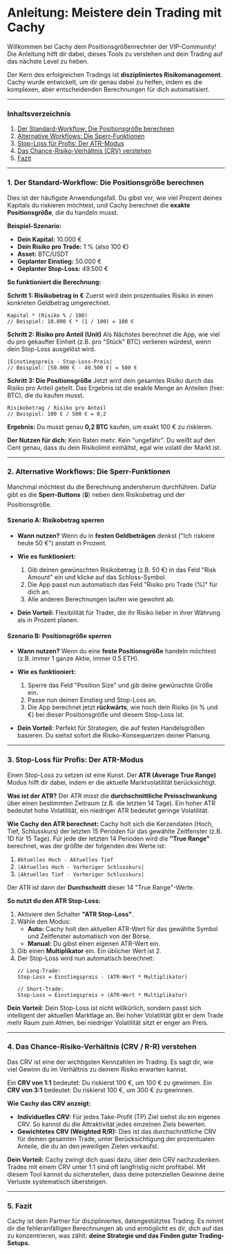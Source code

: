 # Anleitung: Meistere dein Trading mit Cachy

Willkommen bei Cachy dem Positionsgrößenrechner der VIP-Community! Die Anleitung hilft dir dabei, dieses Tools zu verstehen und dein Trading auf das nächste Level zu heben.

Der Kern des erfolgreichen Tradings ist **diszipliniertes Risikomanagement**. Cachy wurde entwickelt, um dir genau dabei zu helfen, indem es die komplexen, aber entscheidenden Berechnungen für dich automatisiert.

---

### Inhaltsverzeichnis
1.  [Der Standard-Workflow: Die Positionsgröße berechnen](#standard-workflow)
2.  [Alternative Workflows: Die Sperr-Funktionen](#sperr-funktionen)
3.  [Stop-Loss für Profis: Der ATR-Modus](#atr-modus)
4.  [Das Chance-Risiko-Verhältnis (CRV) verstehen](#crv-verstehen)
5.  [Fazit](#fazit)

---

### <a name="standard-workflow"></a>1. Der Standard-Workflow: Die Positionsgröße berechnen

Dies ist der häufigste Anwendungsfall. Du gibst vor, wie viel Prozent deines Kapitals du riskieren möchtest, und Cachy berechnet die **exakte Positionsgröße**, die du handeln musst.

**Beispiel-Szenario:**

*   **Dein Kapital:** 10.000 €
*   **Dein Risiko pro Trade:** 1 % (also 100 €)
*   **Asset:** BTC/USDT
*   **Geplanter Einstieg:** 50.000 €
*   **Geplanter Stop-Loss:** 49.500 €

**So funktioniert die Berechnung:**

**Schritt 1: Risikobetrag in €**
Zuerst wird dein prozentuales Risiko in einen konkreten Geldbetrag umgerechnet.
```
Kapital * (Risiko % / 100)
// Beispiel: 10.000 € * (1 / 100) = 100 €
```

**Schritt 2: Risiko pro Anteil (Unit)**
Als Nächstes berechnet die App, wie viel du pro gekaufter Einheit (z.B. pro "Stück" BTC) verlieren würdest, wenn dein Stop-Loss ausgelöst wird.
```
|Einstiegspreis - Stop-Loss-Preis|
// Beispiel: |50.000 € - 49.500 €| = 500 €
```

**Schritt 3: Die Positionsgröße**
Jetzt wird dein gesamtes Risiko durch das Risiko pro Anteil geteilt. Das Ergebnis ist die exakte Menge an Anteilen (hier: BTC), die du kaufen musst.
```
Risikobetrag / Risiko pro Anteil
// Beispiel: 100 € / 500 € = 0,2
```

**Ergebnis:** Du musst genau **0,2 BTC** kaufen, um exakt 100 € zu riskieren.

**Der Nutzen für dich:** Kein Raten mehr. Kein "ungefähr". Du weißt auf den Cent genau, dass du dein Risikolimit einhältst, egal wie volatil der Markt ist.

---

### <a name="sperr-funktionen"></a>2. Alternative Workflows: Die Sperr-Funktionen

Manchmal möchtest du die Berechnung andersherum durchführen. Dafür gibt es die **Sperr-Buttons** (🔒) neben dem Risikobetrag und der Positionsgröße.

#### Szenario A: Risikobetrag sperren

*   **Wann nutzen?** Wenn du in **festen Geldbeträgen** denkst ("Ich riskiere heute 50 €") anstatt in Prozent.

*   **Wie es funktioniert:**
    1.  Gib deinen gewünschten Risikobetrag (z.B. 50 €) in das Feld "Risk Amount" ein und klicke auf das Schloss-Symbol.
    2.  Die App passt nun automatisch das Feld "Risiko pro Trade (%)" für dich an.
    3.  Alle anderen Berechnungen laufen wie gewohnt ab.

*   **Dein Vorteil:** Flexibilität für Trader, die ihr Risiko lieber in ihrer Währung als in Prozent planen.

#### Szenario B: Positionsgröße sperren

*   **Wann nutzen?** Wenn du eine **feste Positionsgröße** handeln möchtest (z.B. immer 1 ganze Aktie, immer 0.5 ETH).

*   **Wie es funktioniert:**
    1.  Sperre das Feld "Position Size" und gib deine gewünschte Größe ein.
    2.  Passe nun deinen Einstieg und Stop-Loss an.
    3.  Die App berechnet jetzt **rückwärts**, wie hoch dein Risiko (in % und €) bei dieser Positionsgröße und diesem Stop-Loss ist.

*   **Dein Vorteil:** Perfekt für Strategien, die auf festen Handelsgrößen basieren. Du siehst sofort die Risiko-Konsequenzen deiner Planung.

---

### <a name="atr-modus"></a>3. Stop-Loss für Profis: Der ATR-Modus

Einen Stop-Loss zu setzen ist eine Kunst. Der **ATR (Average True Range)** Modus hilft dir dabei, indem er die aktuelle Marktvolatilität berücksichtigt.

**Was ist der ATR?**
Der ATR misst die **durchschnittliche Preisschwankung** über einen bestimmten Zeitraum (z.B. die letzten 14 Tage). Ein hoher ATR bedeutet hohe Volatilität, ein niedriger ATR bedeutet geringe Volatilität.

**Wie Cachy den ATR berechnet:**
Cachy holt sich die Kerzendaten (Hoch, Tief, Schlusskurs) der letzten 15 Perioden für das gewählte Zeitfenster (z.B. 1D für 15 Tage). Für jede der letzten 14 Perioden wird die **"True Range"** berechnet, was der größte der folgenden drei Werte ist:
1.  `Aktuelles Hoch - Aktuelles Tief`
2.  `|Aktuelles Hoch - Vorheriger Schlusskurs|`
3.  `|Aktuelles Tief - Vorheriger Schlusskurs|`

Der ATR ist dann der **Durchschnitt** dieser 14 "True Range"-Werte.

**So nutzt du den ATR Stop-Loss:**
1.  Aktiviere den Schalter **"ATR Stop-Loss"**.
2.  Wähle den Modus:
    *   **Auto:** Cachy holt den aktuellen ATR-Wert für das gewählte Symbol und Zeitfenster automatisch von der Börse.
    *   **Manual:** Du gibst einen eigenen ATR-Wert ein.
3.  Gib einen **Multiplikator** ein. Ein üblicher Wert ist 2.
4.  Der Stop-Loss wird nun automatisch berechnet:
    ```
    // Long-Trade:
    Stop-Loss = Einstiegspreis - (ATR-Wert * Multiplikator)

    // Short-Trade:
    Stop-Loss = Einstiegspreis + (ATR-Wert * Multiplikator)
    ```

**Dein Vorteil:** Dein Stop-Loss ist nicht willkürlich, sondern passt sich intelligent der aktuellen Marktlage an. Bei hoher Volatilität gibt er dem Trade mehr Raum zum Atmen, bei niedriger Volatilität sitzt er enger am Preis.

---

### <a name="crv-verstehen"></a>4. Das Chance-Risiko-Verhältnis (CRV / R-R) verstehen

Das CRV ist eine der wichtigsten Kennzahlen im Trading. Es sagt dir, wie viel Gewinn du im Verhältnis zu deinem Risiko erwarten kannst.

Ein **CRV von 1:1** bedeutet: Du riskierst 100 €, um 100 € zu gewinnen.
Ein **CRV von 3:1** bedeutet: Du riskierst 100 €, um 300 € zu gewinnen.

**Wie Cachy das CRV anzeigt:**

*   **Individuelles CRV:** Für jedes Take-Profit (TP) Ziel siehst du ein eigenes CRV. So kannst du die Attraktivität jedes einzelnen Ziels bewerten.
*   **Gewichtetes CRV (Weighted R/R):** Dies ist das durchschnittliche CRV für deinen gesamten Trade, unter Berücksichtigung der prozentualen Anteile, die du an den jeweiligen Zielen verkaufst.

**Dein Vorteil:** Cachy zwingt dich quasi dazu, über dein CRV nachzudenken. Trades mit einem CRV unter 1:1 sind oft langfristig nicht profitabel. Mit diesem Tool kannst du sicherstellen, dass deine potenziellen Gewinne deine Verluste systematisch übersteigen.

---

### <a name="fazit"></a>5. Fazit

Cachy ist dein Partner für diszipliniertes, datengestütztes Trading. Es nimmt dir die fehleranfälligen Berechnungen ab und ermöglicht es dir, dich auf das zu konzentrieren, was zählt: **deine Strategie und das Finden guter Trading-Setups.**
